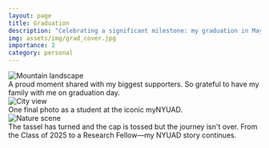 ```yaml
---
layout: page
title: Graduation
description: "Celebrating a significant milestone: my graduation in May 2025."
img: assets/img/grad_cover.jpg
importance: 2
category: personal
---
```



<div class="row">
    <div class="col-sm mt-3 mt-md-0">
        <img src="/assets/img/grad2.jpg" class="img-fluid rounded z-depth-1" alt="Mountain landscape">
        <div class="caption">
            A proud moment shared with my biggest supporters. So grateful to have my family with me on graduation day.
        </div>
    </div>
    <div class="col-sm mt-3 mt-md-0">
        <img src="/assets/img/grad3.jpg" class="img-fluid rounded z-depth-1" alt="City view">
        <div class="caption">
            One final photo as a student at the iconic myNYUAD.
        </div>
    </div>
</div>

<div class="row justify-content-center">
    <div class="col-sm-6 mt-3 mt-md-0">
        <img src="/assets/img/grad5.jpg" class="img-fluid rounded z-depth-1" alt="Nature scene">
        <div class="caption">
            The tassel has turned and the cap is tossed but the journey isn't over. From the Class of 2025 to a Research Fellow—my NYUAD story continues.
        </div>
    </div>
</div> 